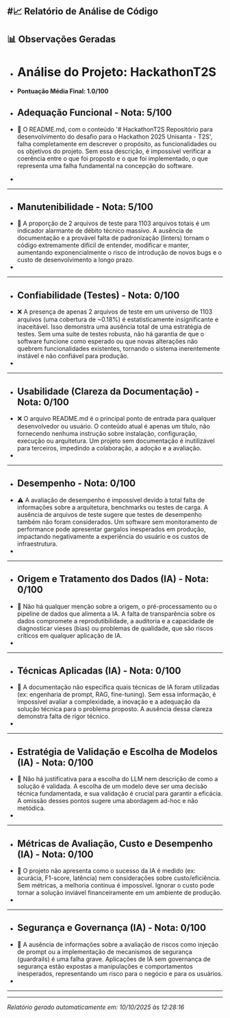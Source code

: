 #📈 Relatório de Análise de Código
---
## 📊 Observações Geradas

- # Análise do Projeto: HackathonT2S
- **Pontuação Média Final: 1.0/100**

- ## Adequação Funcional - Nota: 5/100
- 🚨 O README.md, com o conteúdo '# HackathonT2S Repositório para desenvolvimento do desafio para o Hackathon 2025 Unisanta - T2S', falha completamente em descrever o propósito, as funcionalidades ou os objetivos do projeto. Sem essa descrição, é impossível verificar a coerência entre o que foi proposto e o que foi implementado, o que representa uma falha fundamental na concepção do software.
- 
---
- ## Manutenibilidade - Nota: 5/100
- 🚨 A proporção de 2 arquivos de teste para 1103 arquivos totais é um indicador alarmante de débito técnico massivo. A ausência de documentação e a provável falta de padronização (linters) tornam o código extremamente difícil de entender, modificar e manter, aumentando exponencialmente o risco de introdução de novos bugs e o custo de desenvolvimento a longo prazo.
- 
---
- ## Confiabilidade (Testes) - Nota: 0/100
- ❌ A presença de apenas 2 arquivos de teste em um universo de 1103 arquivos (uma cobertura de ~0.18%) é estatisticamente insignificante e inaceitável. Isso demonstra uma ausência total de uma estratégia de testes. Sem uma suíte de testes robusta, não há garantia de que o software funcione como esperado ou que novas alterações não quebrem funcionalidades existentes, tornando o sistema inerentemente instável e não confiável para produção.
- 
---
- ## Usabilidade (Clareza da Documentação) - Nota: 0/100
- ❌ O arquivo README.md é o principal ponto de entrada para qualquer desenvolvedor ou usuário. O conteúdo atual é apenas um título, não fornecendo nenhuma instrução sobre instalação, configuração, execução ou arquitetura. Um projeto sem documentação é inutilizável para terceiros, impedindo a colaboração, a adoção e a avaliação.
- 
---
- ## Desempenho - Nota: 0/100
- ⚠️ A avaliação de desempenho é impossível devido à total falta de informações sobre a arquitetura, benchmarks ou testes de carga. A ausência de arquivos de teste sugere que testes de desempenho também não foram considerados. Um software sem monitoramento de performance pode apresentar gargalos inesperados em produção, impactando negativamente a experiência do usuário e os custos de infraestrutura.
- 
---
- ## Origem e Tratamento dos Dados (IA) - Nota: 0/100
- 🚨 Não há qualquer menção sobre a origem, o pré-processamento ou o pipeline de dados que alimenta a IA. A falta de transparência sobre os dados compromete a reprodutibilidade, a auditoria e a capacidade de diagnosticar vieses (bias) ou problemas de qualidade, que são riscos críticos em qualquer aplicação de IA.
- 
---
- ## Técnicas Aplicadas (IA) - Nota: 0/100
- 🚨 A documentação não especifica quais técnicas de IA foram utilizadas (ex: engenharia de prompt, RAG, fine-tuning). Sem essa informação, é impossível avaliar a complexidade, a inovação e a adequação da solução técnica para o problema proposto. A ausência dessa clareza demonstra falta de rigor técnico.
- 
---
- ## Estratégia de Validação e Escolha de Modelos (IA) - Nota: 0/100
- 🚨 Não há justificativa para a escolha do LLM nem descrição de como a solução é validada. A escolha de um modelo deve ser uma decisão técnica fundamentada, e sua validação é crucial para garantir a eficácia. A omissão desses pontos sugere uma abordagem ad-hoc e não metódica.
- 
---
- ## Métricas de Avaliação, Custo e Desempenho (IA) - Nota: 0/100
- 🚨 O projeto não apresenta como o sucesso da IA é medido (ex: acurácia, F1-score, latência) nem considerações sobre custo/eficiência. Sem métricas, a melhoria contínua é impossível. Ignorar o custo pode tornar a solução inviável financeiramente em um ambiente de produção.
- 
---
- ## Segurança e Governança (IA) - Nota: 0/100
- 🚨 A ausência de informações sobre a avaliação de riscos como injeção de prompt ou a implementação de mecanismos de segurança (guardrails) é uma falha grave. Aplicações de IA sem governança de segurança estão expostas a manipulações e comportamentos inesperados, representando um risco para o negócio e para os usuários.
- 
---

---
*Relatório gerado automaticamente em: 10/10/2025 às 12:28:16*